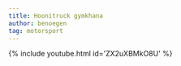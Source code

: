 ```yaml
---
title: Hoonitruck gymkhana
author: benoegen
tag: motorsport
---
```

{% include youtube.html id='ZX2uXBMkO8U' %}
